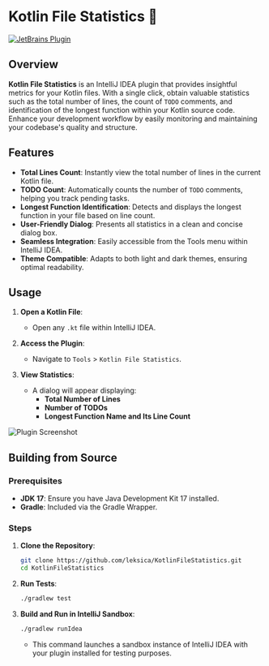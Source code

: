 # Kotlin File Statistics 📝

[![JetBrains Plugin](https://img.shields.io/jetbrains/plugin/v/7275-KotlinFileStatistics.svg)](https://plugins.jetbrains.com/plugin/7275)

## Overview

**Kotlin File Statistics** is an IntelliJ IDEA plugin that provides insightful metrics for your Kotlin files. With a single click, obtain valuable statistics such as the total number of lines, the count of `TODO` comments, and identification of the longest function within your Kotlin source code. Enhance your development workflow by easily monitoring and maintaining your codebase's quality and structure.


## Features

- **Total Lines Count**: Instantly view the total number of lines in the current Kotlin file.
- **TODO Count**: Automatically counts the number of `TODO` comments, helping you track pending tasks.
- **Longest Function Identification**: Detects and displays the longest function in your file based on line count.
- **User-Friendly Dialog**: Presents all statistics in a clean and concise dialog box.
- **Seamless Integration**: Easily accessible from the Tools menu within IntelliJ IDEA.
- **Theme Compatible**: Adapts to both light and dark themes, ensuring optimal readability.

## Usage

1. **Open a Kotlin File**:
   - Open any `.kt` file within IntelliJ IDEA.

2. **Access the Plugin**:
   - Navigate to `Tools` > `Kotlin File Statistics`.

3. **View Statistics**:
   - A dialog will appear displaying:
     - **Total Number of Lines**
     - **Number of TODOs**
     - **Longest Function Name and Its Line Count**
       
![Plugin Screenshot](https://github.com/leksica/KotlinFileStatistics/main/images/example.png)


## Building from Source

### Prerequisites

- **JDK 17**: Ensure you have Java Development Kit 17 installed.
- **Gradle**: Included via the Gradle Wrapper.

### Steps

1. **Clone the Repository**:
   ```bash
   git clone https://github.com/leksica/KotlinFileStatistics.git
   cd KotlinFileStatistics
   ```

2. **Run Tests**:
   ```bash
   ./gradlew test
   ```

3. **Build and Run in IntelliJ Sandbox**:
   ```bash
   ./gradlew runIdea
   ```
   - This command launches a sandbox instance of IntelliJ IDEA with your plugin installed for testing purposes.
